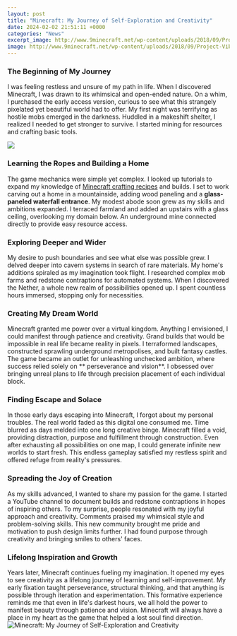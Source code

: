 ```yaml
---
layout: post
title: "Minecraft: My Journey of Self-Exploration and Creativity"
date: 2024-02-02 21:51:11 +0000
categories: "News"
excerpt_image: http://www.9minecraft.net/wp-content/uploads/2018/09/Project-Vibrant-Journeys-mod-for-minecraft-05.jpg
image: http://www.9minecraft.net/wp-content/uploads/2018/09/Project-Vibrant-Journeys-mod-for-minecraft-05.jpg
---
```


### The Beginning of My Journey
I was feeling restless and unsure of my path in life. When I discovered Minecraft, I was drawn to its whimsical and open-ended nature. On a whim, I purchased the early access version, curious to see what this strangely pixelated yet beautiful world had to offer. My first night was terrifying as hostile mobs emerged in the darkness. Huddled in a makeshift shelter, I realized I needed to get stronger to survive. I started mining for resources and crafting basic tools.

![](https://mcmodspc.com/wp-content/uploads/2021/08/Vibrant-Journeys-2.jpg)
### Learning the Ropes and Building a Home
The game mechanics were simple yet complex. I looked up tutorials to expand my knowledge of [Minecraft crafting recipes](https://store.fi.io.vn/collection/chihuahua-dog) and builds. I set to work carving out a home in a mountainside, adding wood paneling and a **glass-paneled waterfall entrance**. My modest abode soon grew as my skills and ambitions expanded. I terraced farmland and added an upstairs with a glass ceiling, overlooking my domain below. An underground mine connected directly to provide easy resource access. 
### Exploring Deeper and Wider
My desire to push boundaries and see what else was possible grew. I delved deeper into cavern systems in search of rare materials. My home's additions spiraled as my imagination took flight. I researched complex mob farms and redstone contraptions for automated systems. When I discovered the Nether, a whole new realm of possibilities opened up. I spent countless hours immersed, stopping only for necessities.
### Creating My Dream World
Minecraft granted me power over a virtual kingdom. Anything I envisioned, I could manifest through patience and creativity. Grand builds that would be impossible in real life became reality in pixels. I terraformed landscapes, constructed sprawling underground metropolises, and built fantasy castles. The game became an outlet for unleashing unchecked ambition, where success relied solely on ** perseverance and vision**. I obsessed over bringing unreal plans to life through precision placement of each individual block. 
### Finding Escape and Solace
In those early days escaping into Minecraft, I forgot about my personal troubles. The real world faded as this digital one consumed me. Time blurred as days melded into one long creative binge. Minecraft filled a void, providing distraction, purpose and fulfillment through construction. Even after exhausting all possibilities on one map, I could generate infinite new worlds to start fresh. This endless gameplay satisfied my restless spirit and offered refuge from reality's pressures.
### Spreading the Joy of Creation 
As my skills advanced, I wanted to share my passion for the game. I started a YouTube channel to document builds and redstone contraptions in hopes of inspiring others. To my surprise, people resonated with my joyful approach and creativity. Comments praised my whimsical style and problem-solving skills. This new community brought me pride and motivation to push design limits further. I had found purpose through creativity and bringing smiles to others' faces.
### Lifelong Inspiration and Growth
Years later, Minecraft continues fueling my imagination. It opened my eyes to see creativity as a lifelong journey of learning and self-improvement. My early fixation taught perseverance, structural thinking, and that anything is possible through iteration and experimentation. This formative experience reminds me that even in life's darkest hours, we all hold the power to manifest beauty through patience and vision. Minecraft will always have a place in my heart as the game that helped a lost soul find direction.
![Minecraft: My Journey of Self-Exploration and Creativity](http://www.9minecraft.net/wp-content/uploads/2018/09/Project-Vibrant-Journeys-mod-for-minecraft-05.jpg)